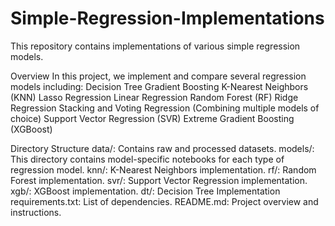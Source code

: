 # Simple-Regression-Implementations
This repository contains implementations of various simple regression models.

Overview
In this project, we implement and compare several regression models including:
Decision Tree
Gradient Boosting
K-Nearest Neighbors (KNN)
Lasso Regression
Linear Regression
Random Forest (RF)
Ridge Regression
Stacking and Voting Regression (Combining multiple models of choice)
Support Vector Regression (SVR)
Extreme Gradient Boosting (XGBoost)

Directory Structure
data/: Contains raw and processed datasets.
models/: This directory contains model-specific notebooks for each type of regression model.
knn/: K-Nearest Neighbors implementation.
rf/: Random Forest implementation.
svr/: Support Vector Regression implementation.
xgb/: XGBoost implementation.
dt/: Decision Tree Implementation
requirements.txt: List of dependencies.
README.md: Project overview and instructions.
